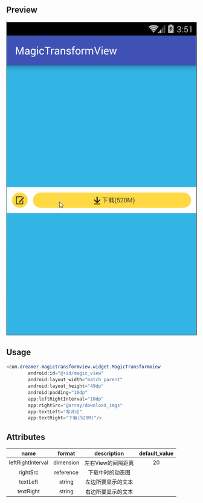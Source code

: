 ## Preview
![效果图](https://github.com/YangShaoXiong/MagicTransformView/blob/master/screenshot/image.gif)
## Usage
```java
<com.dreamer.magictransformview.widget.MagicTransformView
        android:id="@+id/magic_view"
        android:layout_width="match_parent"
        android:layout_height="49dp"
        android:padding="10dp"
        app:leftRightInterval="10dp"
        app:rightSrc="@array/download_imgs"
        app:textLeft="写评论"
        app:textRight="下载(520M)"/>
```
## Attributes
| name                        |  format   | description               | default_value |
| :--------------------------:| :------:  | :-----------:             | :-----------: |
| leftRightInterval            | dimension     | 左右View的间隔距离          | 20       |
| rightSrc         | reference   | 下载中时的动态图             |  |
| textLeft           | string     | 左边所要显示的文本         | |
| textRight        | string   | 右边所要显示的文本             |  |
